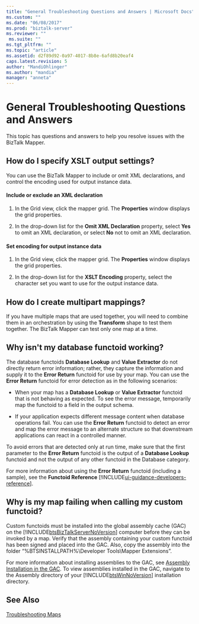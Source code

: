 ```yaml
---
title: "General Troubleshooting Questions and Answers | Microsoft Docs"
ms.custom: ""
ms.date: "06/08/2017"
ms.prod: "biztalk-server"
ms.reviewer: ""
 ms.suite: ""
ms.tgt_pltfrm: ""
ms.topic: "article"
ms.assetid: d2f89d92-0a97-4017-8b8e-6afd8b20eaf4
caps.latest.revision: 5
author: "MandiOhlinger"
ms.author: "mandia"
manager: "anneta"
---
```

# General Troubleshooting Questions and Answers
This topic has questions and answers to help you resolve issues with the BizTalk Mapper.  
  
## How do I specify XSLT output settings?  
 You can use the BizTalk Mapper to include or omit XML declarations, and control the encoding used for output instance data.  
  
#### Include or exclude an XML declaration  
  
1.  In the Grid view, click the mapper grid. The **Properties** window displays the grid properties.  
  
2.  In the drop-down list for the **Omit XML Declaration** property, select **Yes** to omit an XML declaration, or select **No** not to omit an XML declaration.  
  
#### Set encoding for output instance data  
  
1.  In the Grid view, click the mapper grid. The **Properties** window displays the grid properties.  
  
2.  In the drop-down list for the **XSLT Encoding** property, select the character set you want to use for the output instance data.  
  
## How do I create multipart mappings?  
 If you have multiple maps that are used together, you will need to combine them in an orchestration by using the **Transform** shape to test them together. The BizTalk Mapper can test only one map at a time.  
  
## Why isn't my database functoid working?  
 The database functoids **Database Lookup** and **Value Extractor** do not directly return error information; rather, they capture the information and supply it to the **Error Return** functoid for use by your map. You can use the **Error Return** functoid for error detection as in the following scenarios:  
  
-   When your map has a **Database Lookup** or **Value Extractor** functoid that is not behaving as expected. To see the error message, temporarily map the functoid to a field in the output schema.  
  
-   If your application expects different message content when database operations fail. You can use the **Error Return** functoid to detect an error and map the error message to an alternate structure so that downstream applications can react in a controlled manner.  
  
 To avoid errors that are detected only at run time, make sure that the first parameter to the **Error Return** functoid is the output of a **Database Lookup** functoid and not the output of any other functoid in the Database category.  
  
 For more information about using the **Error Return** functoid (including a sample), see the **Functoid Reference** [!INCLUDE[ui-guidance-developers-reference](../includes/ui-guidance-developers-reference.md)].
  
## Why is my map failing when calling my custom functoid?  
 Custom functoids must be installed into the global assembly cache (GAC) on the [!INCLUDE[btsBizTalkServerNoVersion](../includes/btsbiztalkservernoversion-md.md)] computer before they can be invoked by a map. Verify that the assembly containing your custom functoid has been signed and placed into the GAC. Also, copy the assembly into the folder “%BTSINSTALLPATH%\Developer Tools\Mapper Extensions”.  
  
 For more information about installing assemblies to the GAC, see [Assembly Installation in the GAC](../core/assembly-installation-in-the-gac.md). To view assemblies installed in the GAC, navigate to the Assembly directory of your [!INCLUDE[btsWinNoVersion](../includes/btswinnoversion-md.md)] installation directory.  
  
## See Also  
 [Troubleshooting Maps](../core/troubleshooting-maps.md)